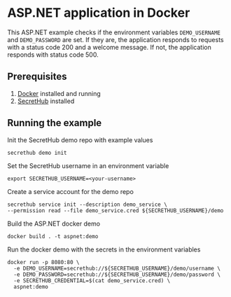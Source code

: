 # ASP.NET application in Docker
This ASP.NET example checks if the environment variables `DEMO_USERNAME` and `DEMO_PASSWORD` are set. If they are, the application responds to requests with a status code 200 and a welcome message. If not, the application responds with status code 500.

## Prerequisites
1. [Docker](https://docs.docker.com/install/) installed and running
2. [SecretHub](https://secrethub.io/docs/start/getting-started/#install) installed

## Running the example

Init the SecretHub demo repo with example values
```
secrethub demo init
```

Set the SecretHub username in an environment variable
```
export SECRETHUB_USERNAME=<your-username>
```

Create a service account for the demo repo
```
secrethub service init --description demo_service \
--permission read --file demo_service.cred ${SECRETHUB_USERNAME}/demo
```

Build the ASP.NET docker demo
```
docker build . -t aspnet:demo
```

Run the docker demo with the secrets in the environment variables
```
docker run -p 8080:80 \
  -e DEMO_USERNAME=secrethub://${SECRETHUB_USERNAME}/demo/username \
  -e DEMO_PASSWORD=secrethub://${SECRETHUB_USERNAME}/demo/password \
  -e SECRETHUB_CREDENTIAL=$(cat demo_service.cred) \
  aspnet:demo
```
